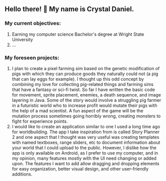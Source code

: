## Hello there! 👋 My name is Crystal Daniel.

### My current objectives:
1. Earning my computer science Bachelor's degree at Wright State University
2. ...

### My foreseen projects:
1. I plan to create a pixel farming sim based on the genetic modification of pigs with which they can produce goods they naturally could not (a pig that can lay eggs for example). I thought up this odd concept by combining my love for collecting pig-related things and farming sims that have a fantasy or sci-fi twist. So far I have written the basic code for movement, sprite placement, enemies, a death sequence, and image layering in Java. Some of the story would involve a struggling pig farmer in a futuristic world who to increase profit would mutate their pigs with the help of a mad scientist. A fun aspect of the game will be the mutation process sometimes going horribly wrong, creating monsters to fight for experience points.
2. I would like to create an application similar to one I used a long time ago for worldbuilding. The app I take inspiration from is called Story Planner 2 and one aspect that I thought was very useful was creating templates with named textboxes, range sliders, etc to document information about your world that I could upload to the public. However, I dislike how the app is only available on Android, as I prefer to use my computer, and in my opinion, many features mostly with the UI need changing or added upon. The features I want to add allow dragging and dropping elements for easy organization, better visual design, and other user-friendly additions.

<!--
**CriglePig/CriglePig** is a ✨ _special_ ✨ repository because its `README.md` (this file) appears on your GitHub profile.

Here are some ideas to get you started:

- 🔭 I’m currently working on ...
- 🌱 I’m currently learning ...
- 👯 I’m looking to collaborate on ...
- 🤔 I’m looking for help with ...
- 💬 Ask me about ...
- 📫 How to reach me: ...
- 😄 Pronouns: ...
- ⚡ Fun fact: ...
-->
